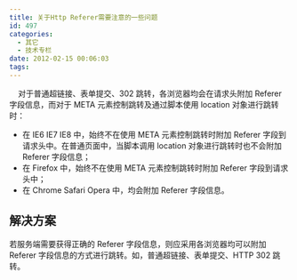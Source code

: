 ```yaml
---
title: 关于Http Referer需要注意的一些问题
id: 497
categories:
  - 其它
  - 技术专栏
date: 2012-02-15 00:06:03
tags:
---
```


&nbsp;&nbsp;&nbsp;&nbsp;对于普通超链接、表单提交、302 跳转，各浏览器均会在请求头附加 Referer 字段信息，而对于 META 元素控制跳转及通过脚本使用 location 对象进行跳转时：

*   在 IE6 IE7 IE8 中，始终不在使用 META 元素控制跳转时附加 Referer 字段到请求头中。在普通页面中，当脚本调用 location 对象进行跳转时也不会附加 Referer 字段信息；
*   在 Firefox 中，始终不在使用 META 元素控制跳转时附加 Referer 字段到请求头中；
*   在 Chrome Safari Opera 中，均会附加 Referer 字段信息。

## 解决方案

若服务端需要获得正确的 Referer 字段信息，则应采用各浏览器均可以附加 Referer 字段信息的方式进行跳转。如，普通超链接、表单提交、HTTP 302 跳转。